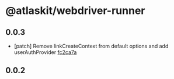# @atlaskit/webdriver-runner

## 0.0.3
- [patch] Remove linkCreateContext from default options and add userAuthProvider [fc2ca7a](https://bitbucket.org/atlassian/atlaskit-mk-2/commits/fc2ca7a)

## 0.0.2
